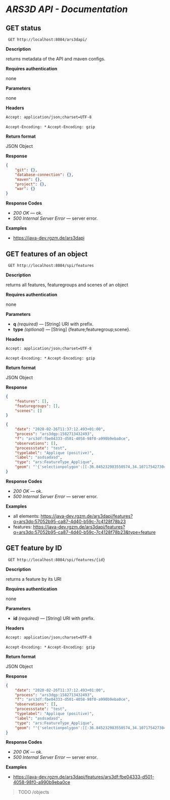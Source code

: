# *ARS3D API - Documentation*

## GET status

` GET http://localhost:8084/ars3dapi/`

**Description**

returns metadata of the API and maven configs.

**Requires authentication**

none

**Parameters**

none

**Headers**

`Accept: application/json;charset=UTF-8`

`Accept-Encoding: *` `Accept-Encoding: gzip`

**Return format**

JSON Object

**Response**

```json
{
	"git": {},
	"database-connection": {},
	"maven": {},
	"project": {},
	"war": {}
}
```

**Response Codes**

* *200 OK* — ok.
* *500 Internal Server Error* — server error.

**Examples**

* https://java-dev.rgzm.de/ars3dapi

## GET features of an object

` GET http://localhost:8084/spi/features`

**Description**

returns all features, featuregroups and scenes of an object

**Requires authentication**

none

**Parameters**

* **q** *(required)* — [String] URI with prefix.
* **type** *(optional)* — [String] {feature;featuregroup;scene}.

**Headers**

`Accept: application/json;charset=UTF-8`

`Accept-Encoding: *` `Accept-Encoding: gzip`

**Return format**

JSON Object

**Response**

```json
{
	"features": [],
	"featuregroups": [],
	"scenes": []
}
```

```json
{
	"date": "2020-02-26T11:37:12.493+01:00",
	"process": "ars3dgp:1582713432493",
	"f": "ars3df:fbe04333-d501-4058-98f0-a990b9eba0ce",
	"observations": [],
	"processstate": "test",
	"typelabel": "Applique (positive)",
	"label": "asdsadasd",
	"type": "ars:FeatureType_Applique",
	"geom": "'{'selectionpolygon':[[-36.845232983550574,34.107175427304725,42.513339517633334],[4.0789305986819855,35.148786891432174,37.58398055446757],[-61.680198796342474,-9.841206777724546,49.94657957211528],[-2.9573409885244466,-14.347221598928389,32.756039423764086]],'crackpolygons':[],'edgepolygons':[],'overlappolygons':[],'kinkpolygons':[],'unnamed6polygons':[],'unnamed7polygons':[],'unnamed8polygons':[],'unnamed9polygons':[],'unnamed10polygons':[],'visualpolygon':[],'visualscenepolygon':[]}'"
}
```

**Response Codes**

* *200 OK* — ok.
* *500 Internal Server Error* — server error.

**Examples**

* all elements: https://java-dev.rgzm.de/ars3dapi/features?q=ars3do:57052b95-ca87-4d40-b59c-7c4128f78b23
* features: https://java-dev.rgzm.de/ars3dapi/features?q=ars3do:57052b95-ca87-4d40-b59c-7c4128f78b23&type=feature

## GET feature by ID

` GET http://localhost:8084/spi/features/{id}`

**Description**

returns a feature by its URI

**Requires authentication**

none

**Parameters**

* **id** *(required)* — [String] URI with prefix.

**Headers**

`Accept: application/json;charset=UTF-8`

`Accept-Encoding: *` `Accept-Encoding: gzip`

**Return format**

JSON Object

**Response**

```json
{
	"date": "2020-02-26T11:37:12.493+01:00",
	"process": "ars3dgp:1582713432493",
	"f": "ars3df:fbe04333-d501-4058-98f0-a990b9eba0ce",
	"observations": [],
	"processstate": "test",
	"typelabel": "Applique (positive)",
	"label": "asdsadasd",
	"type": "ars:FeatureType_Applique",
	"geom": "'{'selectionpolygon':[[-36.845232983550574,34.107175427304725,42.513339517633334],[4.0789305986819855,35.148786891432174,37.58398055446757],[-61.680198796342474,-9.841206777724546,49.94657957211528],[-2.9573409885244466,-14.347221598928389,32.756039423764086]],'crackpolygons':[],'edgepolygons':[],'overlappolygons':[],'kinkpolygons':[],'unnamed6polygons':[],'unnamed7polygons':[],'unnamed8polygons':[],'unnamed9polygons':[],'unnamed10polygons':[],'visualpolygon':[],'visualscenepolygon':[]}'"
}
```

**Response Codes**

* *200 OK* — ok.
* *500 Internal Server Error* — server error.

**Examples**

* https://java-dev.rgzm.de/ars3dapi/features/ars3df:fbe04333-d501-4058-98f0-a990b9eba0ce

> TODO /objects
